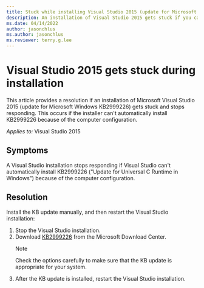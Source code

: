 ```yaml
---
title: Stuck while installing Visual Studio 2015 (update for Microsoft Windows KB2999226)
description: An installation of Visual Studio 2015 gets stuck if you can't automatically install KB2999226 correctly because of the computer configuration.
ms.date: 04/14/2022
author: jasonchlus
ms.author: jasonchlus
ms.reviewer: terry.g.lee
---
```


# Visual Studio 2015 gets stuck during installation

This article provides a resolution if an installation of Microsoft Visual Studio 2015 (update for Microsoft Windows KB2999226) gets stuck and stops responding. This occurs if the installer can't automatically install KB2999226 because of the computer configuration.

_Applies to:_&nbsp;Visual Studio 2015

## Symptoms
A Visual Studio installation stops responding if Visual Studio can't automatically install KB2999226 ("Update for Universal C Runtime in Windows") because of the computer configuration.

## Resolution
Install the KB update manually, and then restart the Visual Studio installation:

1. Stop the Visual Studio installation.
2. Download [KB2999226](https://www.microsoft.com/en-us/search/DownloadsDrillInResults.aspx?q=kb2999226&cateorder=2_1_5) from the Microsoft Download Center.
   > [!NOTE]
   > Check the options carefully to make sure that the KB update is appropriate for your system.
3. After the KB update is installed, restart the Visual Studio installation.
